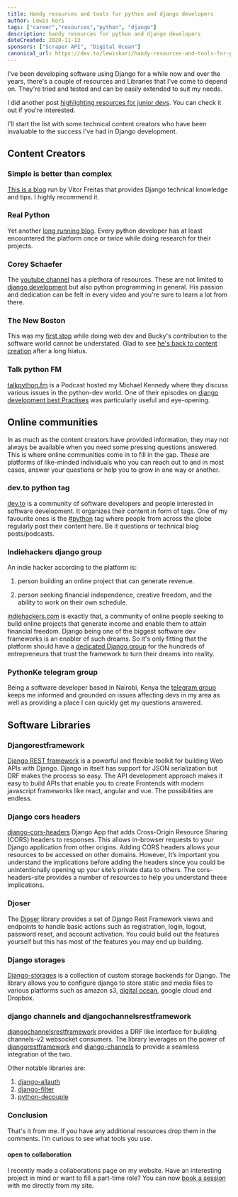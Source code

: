 ```yaml
---
title: Handy resources and tools for python and django developers
author: Lewis Kori
tags: ["career","resources","python", "django"]
description: handy resources for python and django developers
dateCreated: 2020-11-13
sponsors: ["Scraper API", "Digital Ocean"]
canonical_url: https://dev.to/lewiskori/handy-resources-and-tools-for-python-and-django-developers-ecg
---
```


I've been developing software using Django for a while now and over the years, there's a couple of resources and Libraries that I've come to depend on. They're tried and tested and can be easily extended to suit my needs.

I did another post [highlighting resources for junior devs](/blog/list-of-resources-for-junior-developers/). You can check it out if you're interested.

I'll start the list with some technical content creators who have been invaluable to the success I've had in Django development.

## Content Creators

### Simple is better than complex

[This is a blog](https://simpleisbetterthancomplex.com/) run by Vitor Freitas that provides Django technical knowledge and tips.
I highly recommend it.

### Real Python

Yet another [long running blog](https://realpython.com/). Every python developer has at least encountered the platform once or twice while doing research for their projects.

### Corey Schaefer

The [youtube channel](https://www.youtube.com/user/schafer5) has a plethora of resources. These are not limited to [django development](https://www.youtube.com/playlist?list=PL-osiE80TeTtoQCKZ03TU5fNfx2UY6U4p) but also python programming in general. His passion and dedication can be felt in every video and you're sure to learn a lot from there.

### The New Boston

This was my [first stop](https://www.youtube.com/playlist?list=PL6gx4Cwl9DGBlmzzFcLgDhKTTfNLfX1IK) while doing web dev and Bucky's contribution to the software world cannot be understated.
Glad to see [he's back to content creation](https://www.youtube.com/watch?v=D-3i1g5YFik) after a long hiatus.

### Talk python FM

[talkpython.fm](https://talkpython.fm/) is a Podcast hosted my Michael Kennedy where they discuss various issues in the python-dev world.
One of their episodes on [django development best Practises](https://talkpython.fm/episodes/show/277/10-tips-every-django-developer-should-know) was particularly useful and eye-opening.

## Online communities

In as much as the content creators have provided information, they may not always be available when you need some pressing questions answered. This is where online communities come in to fill in the gap. These are platforms of like-minded individuals who you can reach out to and in most cases, answer your questions or help you to grow in one way or another.

### dev.to python tag

[dev.to](https://dev.to/) is a community of software developers and people interested in software development.
It organizes their content in form of tags. One of my favourite ones is the [#python](https://dev.to/t/python) tag where people from across the globe regularly post their content here. Be it questions or technical blog posts/podcasts.

### Indiehackers django group

An indie hacker according to the platform is:

1. person building an online project that can generate revenue.

2. person seeking financial independence, creative freedom, and the ability to work on their own schedule.

[indiehackers.com](https://www.indiehackers.com/) is exactly that, a community of online people seeking to build online projects that generate income and enable them to attain financial freedom. Django being one of the biggest software dev frameworks is an enabler of such dreams. So it's only fitting that the platform should have a [dedicated Django group](https://www.indiehackers.com/group/django) for the hundreds of entrepreneurs that trust the framework to turn their dreams into reality.

### PythonKe telegram group

Being a software developer based in Nairobi, Kenya the [telegram group](https://t.me/pythonKE) keeps me informed and grounded on issues affecting devs in my area as well as providing a place I can quickly get my questions answered.

## Software Libraries

### Djangorestframework

[Django REST framework](https://www.django-rest-framework.org/) is a powerful and flexible toolkit for building Web APIs with Django. Django in itself has support for JSON serialization but DRF makes the process so easy.
The API development approach makes it easy to build APIs that enable you to create Frontends with modern javascript frameworks like react, angular and vue. The possibilities are endless.

### Django cors headers

[django-cors-headers](https://pypi.org/project/django-cors-headers/) Django App that adds Cross-Origin Resource Sharing (CORS) headers to responses. This allows in-browser requests to your Django application from other origins.
Adding CORS headers allows your resources to be accessed on other domains. However, It’s important you understand the implications before adding the headers since you could be unintentionally opening up your site’s private data to others. The cors-headers-site provides a number of resources to help you understand these implications.

### Djoser

The [Djoser](https://djoser.readthedocs.io/en/latest/introduction.html) library provides a set of Django Rest Framework views and endpoints to handle basic actions such as registration, login, logout, password reset, and account activation. You could build out the features yourself but this has most of the features you may end up building.

### Django storages

[Django-storages](https://django-storages.readthedocs.io/en/latest/) is a collection of custom storage backends for Django. The library allows you to configure django to store static and media files to various platforms such as amazon s3, [digital ocean](https://m.do.co/c/2282403be01f), google cloud and Dropbox.

### django channels and djangochannelsrestframework

[djangochannelsrestframework](https://pypi.org/project/djangochannelsrestframework/) provides a DRF like interface for building channels-v2 websocket consumers. The library leverages on the power of [djangorestframework](#djangorestframework) and [django-channels](https://channels.readthedocs.io/en/stable/) to provide a seamless integration of the two.

Other notable libraries are:

1. [django-allauth](https://django-allauth.readthedocs.io/en/latest/installation.html)
2. [django-filter](https://django-filter.readthedocs.io/en/stable/)
3. [python-decouple](https://pypi.org/project/python-decouple/)

### Conclusion

That's it from me. If you have any additional resources drop them in the comments. I'm curious to see what tools you use.

#### open to collaboration

I recently made a collaborations page on my website. Have an interesting project in mind or want to fill a part-time role?
You can now [book a session](/collaborate) with me directly from my site.
